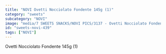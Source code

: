```yaml
---
title: "NOVI Ovetti Nocciolato Fondente 145g (1)"
category: "sweets"
subcategory: "NOVI"
image: "media/7 SWEETS SNACKS/NOVI PICS/3137 - Ovetti Nocciolato Fondente 145g (1).jpg"
id: "sweets-novi-439"
tags: ["NOVI"]
---
```


Ovetti Nocciolato Fondente 145g (1)
